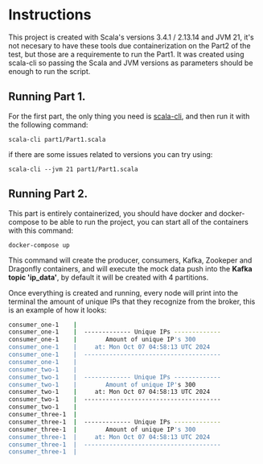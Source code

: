 # Instructions
This project is created with Scala's versions 3.4.1 / 2.13.14 and JVM 21, it's not necesary to have these tools due containerization on the Part2 of the test, but those are a requiremente to run the Part1.
It was created using scala-cli so passing the Scala and JVM versions as parameters should be enough to run the script. 

## Running Part 1.

For the first part, the only thing you need is [scala-cli](https://scala-cli.virtuslab.org/), and then run it with the following command:

``` 
scala-cli part1/Part1.scala
```

if there are some issues related to versions you can try using:
``` 
scala-cli --jvm 21 part1/Part1.scala
```

## Running Part 2.

This part is entirely containerized, you should have docker and docker-compose to be able to run the project, you can start all of the containers with this command:
``` 
docker-compose up
```

This command will create the producer, consumers, Kafka, Zookeper and Dragonfly containers, and will execute the mock data push into the **Kafka topic 'ip_data'**, by default it will be created with 4 partitions.

Once everything is created and running, every node will print into the terminal the amount of unique IPs that they recognize from the broker, this is an example of how it looks:
``` bash
consumer_one-1    |
consumer_one-1    |  ------------- Unique IPs -------------
consumer_one-1    |        Amount of unique IP's 300
consumer_one-1    |     at: Mon Oct 07 04:58:13 UTC 2024
consumer_one-1    |  --------------------------------------
consumer_one-1    |
consumer_two-1    |
consumer_two-1    |  ------------- Unique IPs -------------
consumer_two-1    |        Amount of unique IP's 300
consumer_two-1    |     at: Mon Oct 07 04:58:13 UTC 2024
consumer_two-1    |  --------------------------------------
consumer_two-1    |
consumer_three-1  |
consumer_three-1  |  ------------- Unique IPs -------------
consumer_three-1  |        Amount of unique IP's 300
consumer_three-1  |     at: Mon Oct 07 04:58:13 UTC 2024
consumer_three-1  |  --------------------------------------
consumer_three-1  |
```
